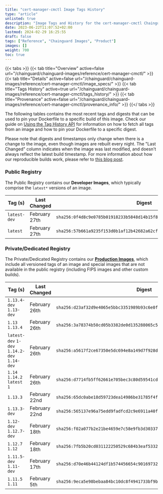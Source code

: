 ```yaml
---
title: "cert-manager-cmctl Image Tags History"
type: "article"
unlisted: true
description: "Image Tags and History for the cert-manager-cmctl Chainguard Image"
date: 2023-06-22T11:07:52+02:00
lastmod: 2024-02-29 16:25:55
draft: false
tags: ["Reference", "Chainguard Images", "Product"]
images: []
weight: 700
toc: true
---
```


{{< tabs >}}
{{< tab title="Overview" active=false url="/chainguard/chainguard-images/reference/cert-manager-cmctl/" >}}
{{< tab title="Details" active=false url="/chainguard/chainguard-images/reference/cert-manager-cmctl/image_specs/" >}}
{{< tab title="Tags History" active=true url="/chainguard/chainguard-images/reference/cert-manager-cmctl/tags_history/" >}}
{{< tab title="Provenance" active=false url="/chainguard/chainguard-images/reference/cert-manager-cmctl/provenance_info/" >}}
{{</ tabs >}}

The following tables contains the most recent tags and digests that can be used to pin your Dockerfile to a specific build of this image. Check our guide on [Using the Tag History API](/chainguard/chainguard-images/using-the-tag-history-api/) for information on how to fetch all tags from an image and how to pin your Dockerfile to a specific digest.

Please note that digests and timestamps only change when there is a change to the image, even though images are rebuilt every night. The "Last Changed" column indicates when the image was last modified, and doesn't always reflect the latest build timestamp. For more information about how our reproducible builds work, please refer to [this blog post](https://www.chainguard.dev/unchained/reproducing-chainguards-reproducible-image-builds).

### Public Registry
The Public Registry contains our **Developer Images**, which typically comprise the `latest*` versions of an image.

| Tag (s)       | Last Changed  | Digest                                                                    |
|---------------|---------------|---------------------------------------------------------------------------|
|  `latest-dev` | February 27th | `sha256:0f4d8c9e0785b01918233b5848d14b15f887061d3dcbae4cc33045399abd4aed` |
|  `latest`     | February 27th | `sha256:57b661a9235f153d0b1af12b42682a62cf6985625736a4392f232975500737d4` |


### Private/Dedicated Registry
The Private/Dedicated Registry contains our **[Production Images](https://www.chainguard.dev/chainguard-images)**, which include all versioned tags of an image and special images that are not available in the public registry (including FIPS images and other custom builds).

| Tag (s)                                       | Last Changed  | Digest                                                                    |
|-----------------------------------------------|---------------|---------------------------------------------------------------------------|
|  `1.13.4-dev` `1.13-dev`                      | February 26th | `sha256:d23af32d9e4065e5bbc3351989b93c6e0f3ec6055409d52e8616ed005b04e075` |
|  `1.13` `1.13.4`                              | February 26th | `sha256:3a78374b50cd05b3382de0d135288065c57576ca6360b365bed85f621cd2b26a` |
|  `latest-dev` `1-dev` `1.14.2-dev` `1.14-dev` | February 26th | `sha256:a5617f2ce67350e5dc694e8a149d7f928d89645cda83f185931fa695f415f890` |
|  `1.14` `1.14.2` `latest` `1`                 | February 26th | `sha256:d7714fb5ff62661e705bec3c80d59541cddb55ec8840837a07a297257b75abda` |
|  `1.13.3`                                     | February 22nd | `sha256:65dc0abe18d59723dea14986be31785f4f4d7ffa4da983593670e264e6ff42cc` |
|  `1.13.3-dev`                                 | February 22nd | `sha256:565137e96a75edd9fadfcd2c9e6911a40f3949e75af380d3225b0a8d2dea9641` |
|  `1.12-dev` `1.12.7-dev`                      | February 18th | `sha256:f02a077b2e21be4659e7c58e9fb3d30337c2eec0db7eeb4a5b4b99c060970ca1` |
|  `1.12.7` `1.12`                              | February 18th | `sha256:7fb5b20cd031122250529c684b3eaf533208d0e3ab7ef0727ec527d638a5afbf` |
|  `1.11.5-dev` `1.11-dev`                      | February 17th | `sha256:d70e46b44124df1b574456654c90169732c55d86f3dee38aa34f8699e27e7abf` |
|  `1.11.5` `1.11`                              | February 5th  | `sha256:9eca5e98bebaa84bc10dc8f4941733bf9b83ebb3219a240902aa1082b8366349` |

